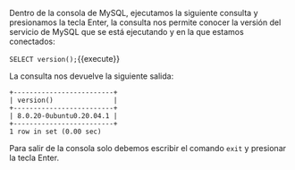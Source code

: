 Dentro de la consola de MySQL, ejecutamos la siguiente consulta y presionamos la tecla Enter, la consulta nos permite conocer la versión del servicio de MySQL que se está ejecutando y en la que estamos conectados:

`SELECT version();`{{execute}}

La consulta nos devuelve la siguiente salida:

```
+-------------------------+
| version()               |
+-------------------------+
| 8.0.20-0ubuntu0.20.04.1 |
+-------------------------+
1 row in set (0.00 sec)
```

Para salir de la consola solo debemos escribir el comando `exit` y presionar la tecla Enter.
